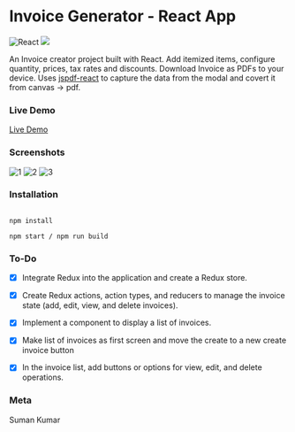 
# Invoice Generator - React App
![React](https://img.shields.io/badge/react-%2320232a.svg?style=for-the-badge&logo=react&logoColor=%2361DAFB) ![](https://img.shields.io/badge/bootstrap-%23563D7C.svg?style=for-the-badge&logo=bootstrap&logoColor=white)

An Invoice creator project built with React. Add itemized items, configure quantity, prices, tax rates and discounts. Download Invoice as PDFs to your device. Uses [jspdf-react](https://www.npmjs.com/package/jspdf-react) to capture the data from the modal and covert it from canvas -> pdf.

### Live Demo

[Live Demo](https://prismatic-macaron-16ed9e.netlify.app/)

### Screenshots
![1](https://github.com/sumj25/SwipeAssignment/assets/59159432/4f434367-aee2-4469-8e1b-b04bede60e7f)
![2](https://github.com/sumj25/SwipeAssignment/assets/59159432/b5b96283-1137-48ed-9de8-668d497234ce)
![3](https://github.com/sumj25/SwipeAssignment/assets/59159432/75a25e58-a725-4223-9bc6-9f613e8d6a1d)


### Installation

```

npm install

npm start / npm run build
```

### To-Do
- [x] Integrate Redux into the application and create a Redux store.

- [x] Create Redux actions, action types, and reducers to manage the invoice state (add, edit, view,
      and delete invoices).

- [x] Implement a component to display a list of invoices.

- [x] Make list of invoices as first screen and move the create to a new create invoice button

- [x] In the invoice list, add buttons or options for view, edit, and delete operations.



### Meta
Suman Kumar
